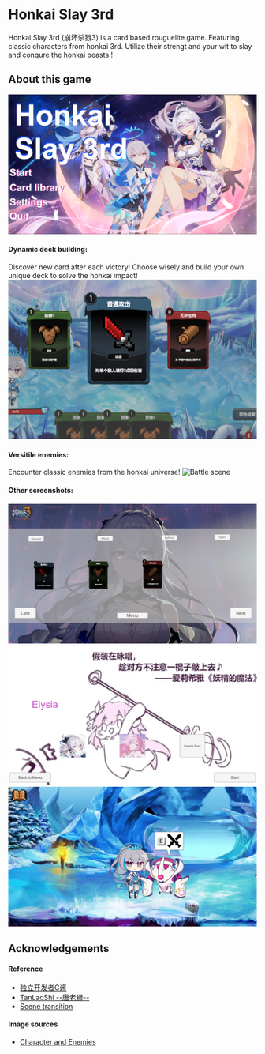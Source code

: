 
# Honkai Slay 3rd

Honkai Slay 3rd (崩坏杀戮3) is a card based rouguelite game. Featuring classic characters from honkai 3rd. Utilize their strengt and your wit to slay and conqure the honkai beasts !



## About this game
![Main menu](https://github.com/Yxin-KaiByz/Card-game-demo/blob/main/demo_screenshot/mainscreen.png?raw=true)
#### Dynamic deck building:  
Discover new card after each victory! Choose wisely and build your own unique deck to solve the honkai impact!  
![Card selection](https://github.com/Yxin-KaiByz/Card-game-demo/blob/main/demo_screenshot/slccard.png?raw=true)
#### Versitile enemies:  
Encounter classic enemies from the honkai universe!
![Battle scene](https://github.com/Yxin-KaiByz/Card-game-demo/blob/main/demo_screenshot/%E5%BE%AE%E4%BF%A1%E5%9B%BE%E7%89%87_20230725234820.png?raw=true)
#### Other screenshots:
![Card library](https://github.com/Yxin-KaiByz/Card-game-demo/blob/main/demo_screenshot/%E5%B1%8F%E5%B9%95%E6%88%AA%E5%9B%BE(32).png?raw=true)
![Character selection](https://github.com/Yxin-KaiByz/Card-game-demo/blob/main/demo_screenshot/%E5%B1%8F%E5%B9%95%E6%88%AA%E5%9B%BE(33).png?raw=true)
![Level scene](https://github.com/Yxin-KaiByz/Card-game-demo/blob/main/demo_screenshot/%E5%B1%8F%E5%B9%95%E6%88%AA%E5%9B%BE(34).png?raw=true)
## Acknowledgements
#### Reference
 - [独立开发者C酱](https://space.bilibili.com/641563)
 - [TanLaoShi --唐老狮--](https://space.bilibili.com/79983517)
 - [Scene transition](https://www.bing.com/search?q=unity+%E8%BD%AC%E5%9C%BA&qs=n&form=QBRE&sp=-1&lq=0&pq=unity+zhuan%27chang&sc=0-17&sk=&cvid=0FC90924DA244A1E8ADE6403E9547095&ghsh=0&ghacc=0&ghpl=)

#### Image sources
- [Character and Enemies](https://www.miyoushe.com/bh3/article/22369899)
